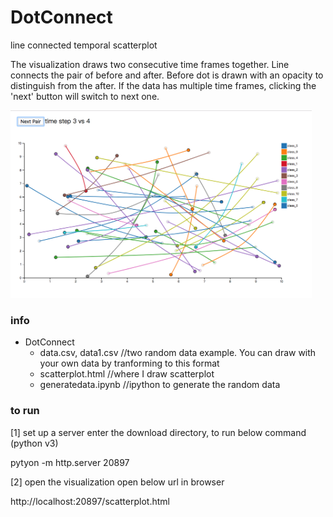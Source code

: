 # DotConnect
line connected temporal scatterplot

The visualization draws two consecutive time frames together. Line connects the pair of before and after.
Before dot is drawn with an opacity to distinguish from the after. 
If the data has multiple time frames, clicking the 'next' button will switch to next one.

<img src="https://github.com/deardeer/DotConnect/blob/master/img.png" height="300">



### info

- DotConnect
  - data.csv, data1.csv //two random data example. You can draw with your own data by tranforming to this format
  - scatterplot.html //where I draw scatterplot
  - generatedata.ipynb //ipython to generate the random data

### to run 
[1] set up a server
enter the download directory, to run below command (python v3)

pytyon -m http.server 20897

[2] open the visualization
open below url in browser

http://localhost:20897/scatterplot.html
